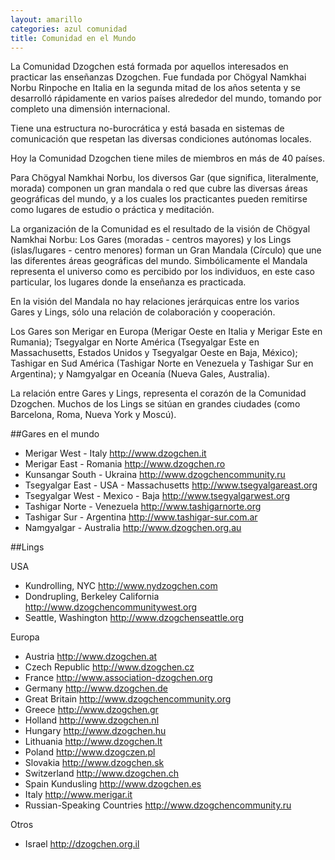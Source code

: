 ```yaml
---
layout: amarillo
categories: azul comunidad
title: Comunidad en el Mundo
---
```

La Comunidad Dzogchen está formada por aquellos interesados en practicar las enseñanzas Dzogchen. Fue fundada por Chögyal Namkhai Norbu Rinpoche en Italia en la segunda mitad de los años setenta y se desarrolló rápidamente en varios países alrededor del mundo, tomando por completo una dimensión internacional.

Tiene una estructura no-burocrática y está basada en sistemas de comunicación que respetan las diversas condiciones autónomas locales. 

Hoy la Comunidad Dzogchen tiene miles de miembros en más de 40 países.

Para Chögyal Namkhai Norbu, los diversos Gar (que significa, literalmente, morada) componen un gran mandala o red que cubre las diversas áreas geográficas del mundo, y a los cuales los practicantes pueden remitirse como   lugares de estudio o práctica y meditación.

La organización de la Comunidad es el resultado de la visión de Chögyal Namkhai Norbu: Los Gares (moradas - centros mayores) y los Lings (islas/lugares - centro menores) forman un Gran Mandala (Círculo) que une las diferentes áreas geográficas del mundo. Simbólicamente el Mandala representa el universo como es percibido por los individuos, en este caso particular, los lugares donde la enseñanza es practicada.

En la visión del Mandala no hay relaciones jerárquicas entre los varios Gares y Lings, sólo una relación de colaboración y cooperación.

Los Gares son Merigar en Europa (Merigar Oeste en Italia y Merigar Este en Rumania); Tsegyalgar en Norte América (Tsegyalgar Este en Massachusetts, Estados Unidos y Tsegyalgar Oeste en Baja, México); Tashigar en Sud América (Tashigar Norte en Venezuela y Tashigar Sur en Argentina); y Namgyalgar en Oceanía (Nueva Gales, Australia).

La relación entre  Gares y Lings, representa el corazón de la Comunidad Dzogchen. Muchos de los Lings se sitúan en grandes ciudades (como Barcelona, Roma, Nueva York y Moscú).

##Gares en el mundo

- Merigar West - Italy <http://www.dzogchen.it>
- Merigar East - Romania <http://www.dzogchen.ro>
- Kunsangar South - Ukraina <http://www.dzogchencommunity.ru>
- Tsegyalgar East - USA - Massachusetts <http://www.tsegyalgareast.org>
- Tsegyalgar West - Mexico - Baja <http://www.tsegyalgarwest.org>
- Tashigar Norte - Venezuela <http://www.tashigarnorte.org>
- Tashigar Sur - Argentina <http://www.tashigar-sur.com.ar>
- Namgyalgar - Australia <http://www.dzogchen.org.au>
 
##Lings

USA

- Kundrolling, NYC <http://www.nydzogchen.com>
- Dondrupling, Berkeley California <http://www.dzogchencommunitywest.org>
- Seattle, Washington <http://www.dzogchenseattle.org>
	 
Europa

- Austria <http://www.dzogchen.at>
- Czech Republic <http://www.dzogchen.cz>
- France <http://www.association-dzogchen.org>
- Germany <http://www.dzogchen.de>
- Great Britain <http://www.dzogchencommunity.org>
- Greece <http://www.dzogchen.gr>
- Holland <http://www.dzogchen.nl>
- Hungary <http://www.dzogchen.hu>
- Lithuania <http://www.dzogchen.lt>
- Poland <http://www.dzogczen.pl>
- Slovakia <http://www.dzogchen.sk>
- Switzerland <http://www.dzogchen.ch>
- Spain Kundusling <http://www.dzogchen.es>
- Italy <http://www.merigar.it>
- Russian-Speaking Countries <http://www.dzogchencommunity.ru>

Otros

- Israel <http://dzogchen.org.il>